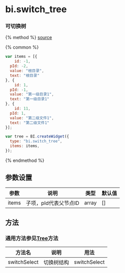 # bi.switch_tree

### 可切换树

{% method %}
[source](https://jsfiddle.net/fineui/crd4z1nd/)

{% common %}
```javascript
var items = [{
	id: -1,
  pId: -2,
  value: "根目录",
  text: "根目录"
}, {
	id: 1,
  pId: -1,
  value: "第一级目录1",
  text: "第一级目录1"
}, {
	id: 11,
  pId: 1,
  value: "第二级文件1",
  text: "第二级文件1"
}];

var tree = BI.createWidget({
  type: "bi.switch_tree",
  items: items,
});
```

{% endmethod %}

## 参数设置
| 参数    | 说明            | 类型    | 默认值  |
| ----- | ------------- | ----- | ---- |
| items | 子项，pId代表父节点ID | array | []   |

## 方法
### 通用方法参见[Tree](#)方法

| 方法名          | 说明    | 用法           |
| ------------ | ----- | ------------ |
| switchSelect | 切换树结构 | switchSelect |





